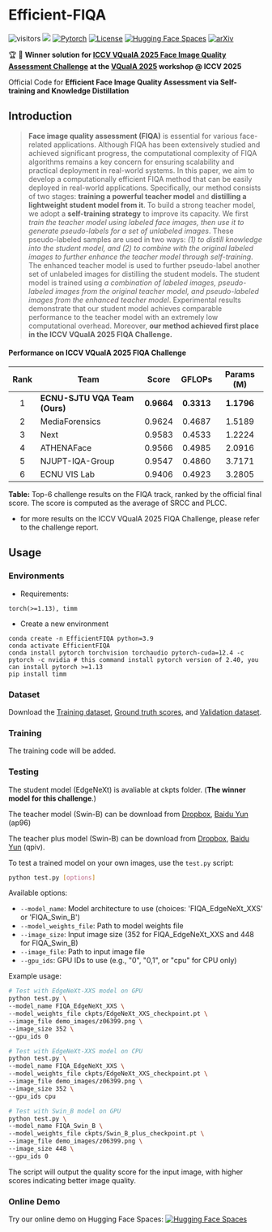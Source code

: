 # Efficient-FIQA
![visitors](https://visitor-badge.laobi.icu/badge?page_id=sunwei925/Efficient-FIQA) [![](https://img.shields.io/github/stars/sunwei925/Efficient-FIQA)](https://github.com/sunwei925/Efficient-FIQA)
[![Pytorch](https://img.shields.io/badge/PyTorch-1.13%2B-brightgree?logo=PyTorch)](https://pytorch.org/)
[![License](https://img.shields.io/badge/License-Apache%202.0-blue.svg)](https://github.com/sunwei925/UIQA)
[![Hugging Face Spaces](https://img.shields.io/badge/%F0%9F%A4%97%20Hugging%20Face-Spaces-blue)](https://huggingface.co/spaces/sunwei925/Efficient-FIQA)
[![arXiv](https://img.shields.io/badge/build-paper-red?logo=arXiv&label=arXiv)](https://arxiv.org/abs/2507.15709)

🏆 🥇 **Winner solution for [ICCV VQualA 2025 Face Image Quality Assessment Challenge](https://codalab.lisn.upsaclay.fr/competitions/23017) at the [VQualA 2025](https://vquala.github.io/) workshop @ ICCV 2025** 

Official Code for **Efficient Face Image Quality Assessment via Self-training and Knowledge Distillation**

## Introduction
> **Face image quality assessment (FIQA)** is essential for various face-related applications. Although FIQA has been extensively studied and achieved significant progress, the computational complexity of FIQA algorithms remains a key concern for ensuring scalability and practical deployment in real-world systems. In this paper, we aim to develop a computationally efficient FIQA method that can be easily deployed in real-world applications. Specifically, our method consists of two stages: **training a powerful teacher model** and **distilling a lightweight student model from it**. To build a strong teacher model, we adopt a **self-training strategy** to improve its capacity. We first *train the teacher model using labeled face images, then use it to generate pseudo-labels for a set of unlabeled images*. These pseudo-labeled samples are used in two ways: *(1) to distill knowledge into the student model, and (2) to combine with the original labeled images to further enhance the teacher model through self-training*. The enhanced teacher model is used to further pseudo-label another set of unlabeled images for distilling the student models. The student model is trained using *a combination of labeled images, pseudo-labeled images from the original teacher model, and pseudo-labeled images from the enhanced teacher model*. Experimental results demonstrate that our student model achieves comparable performance to the teacher model with an extremely low computational overhead. Moreover, **our method achieved first place in the ICCV VQualA 2025 FIQA Challenge.**

#### Performance on ICCV VQualA 2025 FIQA Challenge
| **Rank** | **Team**                   | **Score** | **GFLOPs** | **Params (M)** |
|:--------:|----------------------------|:---------:|:----------:|:--------------:|
| 1        | **ECNU-SJTU VQA Team (Ours)**  | **0.9664**    | **0.3313**     | **1.1796**         |
| 2        | MediaForensics             | 0.9624    | 0.4687     | 1.5189         |
| 3        | Next                       | 0.9583    | 0.4533     | 1.2224         |
| 4        | ATHENAFace                 | 0.9566    | 0.4985     | 2.0916         |
| 5        | NJUPT-IQA-Group            | 0.9547    | 0.4860     | 3.7171         |
| 6        | ECNU VIS Lab               | 0.9406    | 0.4923     | 3.2805         |

**Table:** Top-6 challenge results on the FIQA track, ranked by the official final score. The score is computed as the average of SRCC and PLCC.


- for more results on the ICCV VQualA 2025 FIQA Challenge, please refer to the challenge report.

## Usage
### Environments
- Requirements:
```
torch(>=1.13), timm
```
- Create a new environment
```
conda create -n EfficientFIQA python=3.9
conda activate EfficientFIQA 
conda install pytorch torchvision torchaudio pytorch-cuda=12.4 -c pytorch -c nvidia # this command install pytorch version of 2.40, you can install pytorch >=1.13
pip install timm
```


### Dataset
Download the [Training dataset](https://drive.google.com/file/d/1FpylY9uVOfdKw5vI6UduMviUMIiDfK-7/view), [Ground truth scores](https://drive.google.com/file/d/1UQ8m4gIPg5X2LC3ugifWGhul0LP86_9b/view), and [Validation dataset](https://drive.google.com/file/d/1UM8IgjFjf6O3hIwhVqfFaLkHMjtMOvK2/view).

### Training
The training code will be added.

### Testing
The student model (EdgeNeXt) is avaliable at ckpts folder. (**The winner model for this challenge**.)

The teacher model (Swin-B) can be download from [Dropbox](https://www.dropbox.com/scl/fi/omso4imlippzkmzsq7pzw/Swin_B_checkpoint.pt?rlkey=fjcdrnnnm8uipahsg0d4ej4zs&st=rclvat38&dl=0), [Baidu Yun](https://pan.baidu.com/s/1bF2k0z0ZmPRQJ3YlO-AEGQ) (ap96)

The teacher plus model (Swin-B) can be download from [Dropbox](https://www.dropbox.com/scl/fi/74abmcgi43t9e9rth012n/Swin_B_plus_checkpoint.pt?rlkey=m7whu8j4yvtkoiu3nscivfkkd&st=i3wia01p&dl=0), [Baidu Yun](https://pan.baidu.com/s/1z0iZw3T1X3Ul11WCzwbd9w) (qpiv).

To test a trained model on your own images, use the `test.py` script:

```bash
python test.py [options]
```

Available options:
- `--model_name`: Model architecture to use (choices: 'FIQA_EdgeNeXt_XXS' or 'FIQA_Swin_B')
- `--model_weights_file`: Path to model weights file
- `--image_size`: Input image size (352 for FIQA_EdgeNeXt_XXS and 448 for FIQA_Swin_B)
- `--image_file`: Path to input image file 
- `--gpu_ids`: GPU IDs to use (e.g., "0", "0,1", or "cpu" for CPU only)

Example usage:
```bash
# Test with EdgeNeXt-XXS model on GPU
python test.py \
--model_name FIQA_EdgeNeXt_XXS \
--model_weights_file ckpts/EdgeNeXt_XXS_checkpoint.pt \
--image_file demo_images/z06399.png \
--image_size 352 \
--gpu_ids 0

# Test with EdgeNeXt-XXS model on CPU
python test.py \
--model_name FIQA_EdgeNeXt_XXS \
--model_weights_file ckpts/EdgeNeXt_XXS_checkpoint.pt \
--image_file demo_images/z06399.png \
--image_size 352 \
--gpu_ids cpu

# Test with Swin_B model on GPU
python test.py \
--model_name FIQA_Swin_B \
--model_weights_file ckpts/Swin_B_plus_checkpoint.pt \
--image_file demo_images/z06399.png \
--image_size 448 \
--gpu_ids 0
```

The script will output the quality score for the input image, with higher scores indicating better image quality.

### Online Demo
Try our online demo on Hugging Face Spaces: [![Hugging Face Spaces](https://img.shields.io/badge/%F0%9F%A4%97%20Hugging%20Face-Spaces-blue)](https://huggingface.co/spaces/sunwei925/Efficient-FIQA)

